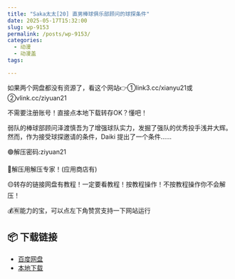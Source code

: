 ```yaml
---
title: "Saka太太[20] 直男棒球俱乐部顾问的球探条件"
date: 2025-05-17T15:32:00
slug: wp-9153
permalink: /posts/wp-9153/
categories:
  - 动漫
  - 动漫盖
tags:

---
```


如果两个网盘都没有资源了，看这个网站👉①link3.cc/xianyu21或②vlink.cc/ziyuan21

不需要注册账号！直接点本地下载转存OK？懂吧！

弱队的棒球部顾问泽渡慎吾为了增强球队实力，发掘了强队的优秀投手浅井大辉。  
然而，作为接受球探邀请的条件，Daiki 提出了一个条件……

🟢解压密码:ziyuan21

🔵解压用解压专家！(应用商店有)

🟡转存的链接网盘有教程！一定要看教程！按教程操作！不按教程操作你不会解压！

💰🈶能力的宝，可以点左下角赞赏支持一下网站运行

## 📦 下载链接
- [百度网盘](https://blziyuan21.com/pay-download/9153?key=8d7bd4ff4d&down_id=0)
- [本地下载](https://blziyuan21.com/pay-download/9153?key=8d7bd4ff4d&down_id=1)

